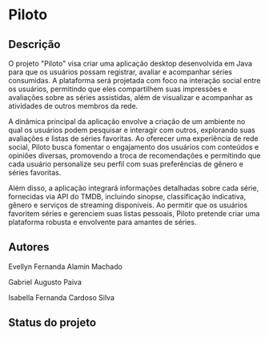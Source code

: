 # Piloto




## Descrição
O projeto "Piloto" visa criar uma aplicação desktop desenvolvida em Java
para que os usuários possam registrar, avaliar e acompanhar séries consumidas. A
plataforma será projetada com foco na interação social entre os usuários, permitindo
que eles compartilhem suas impressões e avaliações sobre as séries assistidas,
além de visualizar e acompanhar as atividades de outros membros da rede.

A dinâmica principal da aplicação envolve a criação de um ambiente no qual
os usuários podem pesquisar e interagir com outros, explorando suas avaliações e
listas de séries favoritas. Ao oferecer uma experiência de rede social, Piloto busca
fomentar o engajamento dos usuários com conteúdos e opiniões diversas,
promovendo a troca de recomendações e permitindo que cada usuário personalize
seu perfil com suas preferências de gênero e séries favoritas.

Além disso, a aplicação integrará informações detalhadas sobre cada série,
fornecidas via API do TMDB, incluindo sinopse, classificação indicativa, gênero e
serviços de streaming disponíveis. Ao permitir que os usuários favoritem séries e
gerenciem suas listas pessoais, Piloto pretende criar uma plataforma robusta e
envolvente para amantes de séries.



## Autores

Evellyn Fernanda Alamin Machado

Gabriel Augusto Paiva

Isabella Fernanda Cardoso Silva


## Status do projeto


